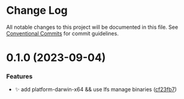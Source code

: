 # Change Log

All notable changes to this project will be documented in this file.
See [Conventional Commits](https://conventionalcommits.org) for commit guidelines.

# 0.1.0 (2023-09-04)

### Features

- ✨ add platform-darwin-x64 && use lfs manage binaries ([cf23fb7](https://github.com/malei0311/jsc/commit/cf23fb792c03eb44cc4c088cd32a38b2ef5a8e8c))
